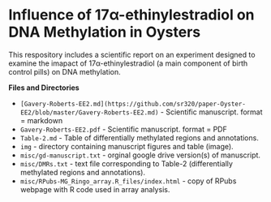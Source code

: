 # Influence of 17α-ethinylestradiol on DNA Methylation in Oysters
This respository includes a scientific report on an experiment designed to examine the imapact of 17α-ethinylestradiol (a main component of birth control pills) on DNA methylation.




**Files and Directories**      
- `[Gavery-Roberts-EE2.md](https://github.com/sr320/paper-Oyster-EE2/blob/master/Gavery-Roberts-EE2.md)` - Scientific manuscript. format = markdown    
- `Gavery-Roberts-EE2.pdf` - Scientific manuscript. format = PDF      
-  `Table-2.md` - Table of differentially methylated regions and annotations.      
-  `img` - directory containing manuscript figures and table (image).    
-  `misc/gd-manuscript.txt` - orginal google drive version(s) of manuscript.       
- `misc/DMRs.txt` - text file corresponding to Table-2 (differentially methylated regions and annotations).       
-  `misc/RPubs-MG_Ringo_array.R_files/index.html` - copy of RPubs webpage with R code used in array analysis.
